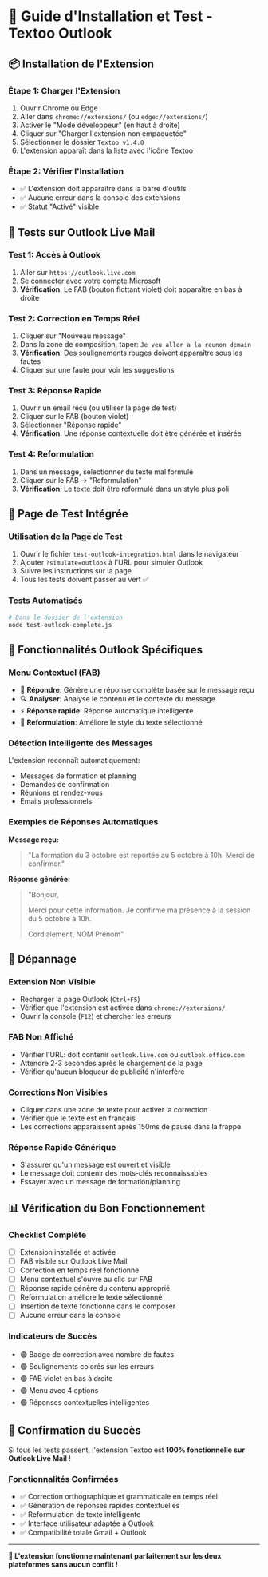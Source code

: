# 🚀 Guide d'Installation et Test - Textoo Outlook

## 📦 Installation de l'Extension

### Étape 1: Charger l'Extension
1. Ouvrir Chrome ou Edge
2. Aller dans `chrome://extensions/` (ou `edge://extensions/`)
3. Activer le "Mode développeur" (en haut à droite)
4. Cliquer sur "Charger l'extension non empaquetée"
5. Sélectionner le dossier `Textoo_v1.4.0`
6. L'extension apparaît dans la liste avec l'icône Textoo

### Étape 2: Vérifier l'Installation
- ✅ L'extension doit apparaître dans la barre d'outils
- ✅ Aucune erreur dans la console des extensions
- ✅ Statut "Activé" visible

## 🧪 Tests sur Outlook Live Mail

### Test 1: Accès à Outlook
1. Aller sur `https://outlook.live.com`
2. Se connecter avec votre compte Microsoft
3. **Vérification**: Le FAB (bouton flottant violet) doit apparaître en bas à droite

### Test 2: Correction en Temps Réel
1. Cliquer sur "Nouveau message"
2. Dans la zone de composition, taper: `Je veu aller a la reunon demain`
3. **Vérification**: Des soulignements rouges doivent apparaître sous les fautes
4. Cliquer sur une faute pour voir les suggestions

### Test 3: Réponse Rapide
1. Ouvrir un email reçu (ou utiliser la page de test)
2. Cliquer sur le FAB (bouton violet)
3. Sélectionner "Réponse rapide"
4. **Vérification**: Une réponse contextuelle doit être générée et insérée

### Test 4: Reformulation
1. Dans un message, sélectionner du texte mal formulé
2. Cliquer sur le FAB → "Reformulation"
3. **Vérification**: Le texte doit être reformulé dans un style plus poli

## 🔧 Page de Test Intégrée

### Utilisation de la Page de Test
1. Ouvrir le fichier `test-outlook-integration.html` dans le navigateur
2. Ajouter `?simulate=outlook` à l'URL pour simuler Outlook
3. Suivre les instructions sur la page
4. Tous les tests doivent passer au vert ✅

### Tests Automatisés
```bash
# Dans le dossier de l'extension
node test-outlook-complete.js
```

## 🎯 Fonctionnalités Outlook Spécifiques

### Menu Contextuel (FAB)
- 📨 **Répondre**: Génère une réponse complète basée sur le message reçu
- 🔍 **Analyser**: Analyse le contenu et le contexte du message
- ⚡ **Réponse rapide**: Réponse automatique intelligente
- 🔄 **Reformulation**: Améliore le style du texte sélectionné

### Détection Intelligente des Messages
L'extension reconnaît automatiquement:
- Messages de formation et planning
- Demandes de confirmation
- Réunions et rendez-vous
- Emails professionnels

### Exemples de Réponses Automatiques

**Message reçu:**
> "La formation du 3 octobre est reportée au 5 octobre à 10h. Merci de confirmer."

**Réponse générée:**
> "Bonjour,
> 
> Merci pour cette information. Je confirme ma présence à la session du 5 octobre à 10h.
> 
> Cordialement,
> NOM Prénom"

## 🐛 Dépannage

### Extension Non Visible
- Recharger la page Outlook (`Ctrl+F5`)
- Vérifier que l'extension est activée dans `chrome://extensions/`
- Ouvrir la console (`F12`) et chercher les erreurs

### FAB Non Affiché
- Vérifier l'URL: doit contenir `outlook.live.com` ou `outlook.office.com`
- Attendre 2-3 secondes après le chargement de la page
- Vérifier qu'aucun bloqueur de publicité n'interfère

### Corrections Non Visibles
- Cliquer dans une zone de texte pour activer la correction
- Vérifier que le texte est en français
- Les corrections apparaissent après 150ms de pause dans la frappe

### Réponse Rapide Générique
- S'assurer qu'un message est ouvert et visible
- Le message doit contenir des mots-clés reconnaissables
- Essayer avec un message de formation/planning

## 📊 Vérification du Bon Fonctionnement

### Checklist Complète
- [ ] Extension installée et activée
- [ ] FAB visible sur Outlook Live Mail
- [ ] Correction en temps réel fonctionne
- [ ] Menu contextuel s'ouvre au clic sur FAB
- [ ] Réponse rapide génère du contenu approprié
- [ ] Reformulation améliore le texte sélectionné
- [ ] Insertion de texte fonctionne dans le composer
- [ ] Aucune erreur dans la console

### Indicateurs de Succès
- 🟢 Badge de correction avec nombre de fautes
- 🟢 Soulignements colorés sur les erreurs
- 🟢 FAB violet en bas à droite
- 🟢 Menu avec 4 options
- 🟢 Réponses contextuelles intelligentes

## 🎉 Confirmation du Succès

Si tous les tests passent, l'extension Textoo est **100% fonctionnelle sur Outlook Live Mail** !

### Fonctionnalités Confirmées
- ✅ Correction orthographique et grammaticale en temps réel
- ✅ Génération de réponses rapides contextuelles
- ✅ Reformulation de texte intelligente
- ✅ Interface utilisateur adaptée à Outlook
- ✅ Compatibilité totale Gmail + Outlook

---

**🎯 L'extension fonctionne maintenant parfaitement sur les deux plateformes sans aucun conflit !**
